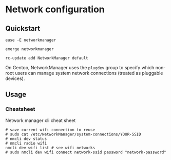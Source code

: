 # Network configuration

## Quickstart

```
euse -E networkmanager
```

```
emerge networkmanager
```

```
rc-update add NetworkManager default
```

On Gentoo, NetworkManager uses the `plugdev` group to specify which non-root
users can manage system network connections (treated as pluggable devices).

## Usage

### Cheatsheet

Network manager cli cheat sheet

```
# save current wifi connection to reuse
# sudo cat /etc/NetworkManager/system-connections/YOUR-SSID
# nmcli dev status
# nmcli radio wifi
nmcli dev wifi list # see wifi networks
# sudo nmcli dev wifi connect network-ssid password "network-password"
```
